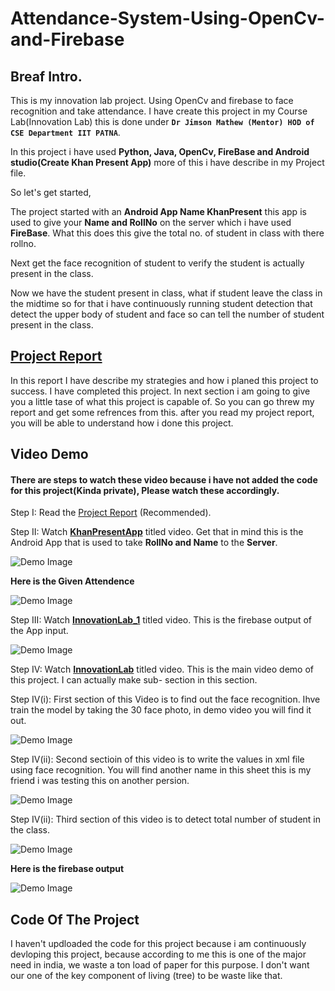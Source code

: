 # Attendance-System-Using-OpenCv-and-Firebase
## Breaf Intro.
This is my innovation lab project. Using OpenCv and firebase to face recognition and take attendance.
I have create this project in my Course Lab(Innovation Lab) this is done under **```Dr Jimson Mathew (Mentor) HOD of CSE Department IIT PATNA```**.

In this project i have used **Python, Java, OpenCv, FireBase and Android studio(Create Khan Present App)** more of this i have describe in my Project file.

So let's get started,

The project started with an **Android App Name KhanPresent** this app is used to give your **Name and RollNo** on the server which i have used **FireBase**. What this does this give the total no. of student in class with there rollno.


Next get the face recognition of student to verify the student is actually present in the class.

Now we have the student present in class, what if student leave the class in the midtime so for that i have continuously running student detection that detect the upper body of student and face so can tell the number of student present in the class.

## [Project Report](https://github.com/KhanJr/Attendance-System-Using-OpenCv-and-Firebase/blob/master/Project%20Demo/projectReport.pdf)
In this report I have describe my strategies and how i planed this project to success.
I have completed this project. In next section i am going to give you a little tase of what this project is capable of.
So you can go threw my report and get some refrences from this. after you read my project report, you will be able to understand how i done this project.


## Video Demo
#### There are steps to watch these video because i have not added the code for this project(Kinda private), Please watch these accordingly.

Step I:       Read the [Project Report](https://github.com/KhanJr/Attendance-System-Using-OpenCv-and-Firebase/blob/master/Project%20Demo/projectReport.pdf) (Recommended). 

Step II:      Watch **[KhanPresentApp](https://github.com/KhanJr/Attendance-System-Using-OpenCv-and-Firebase/blob/master/Project%20Demo/KhanPresentApp.mp4)** titled video. Get that in mind this is the Android App that is used to take **RollNo and Name** to the **Server**. 

![Demo Image](RawPicure/App.png)

**Here is the Given Attendence**

![Demo Image](RawPicure/App1.png)

Step III:     Watch **[InnovationLab_1](https://github.com/KhanJr/Attendance-System-Using-OpenCv-and-Firebase/blob/master/Project%20Demo/InnovationLab_1.mkv)** titled video. This is the firebase output of the App input. 

![Demo Image](RawPicure/NameRoll.png)

Step IV:      Watch **[InnovationLab](https://github.com/KhanJr/Attendance-System-Using-OpenCv-and-Firebase/blob/master/Project%20Demo/InnovationLab.mkv)** titled video. This is the main video demo of this project. I can actually make sub-          section in this section.

Step IV(i):   First section of this Video is to find out the face recognition. Ihve train the model by taking the 30 face photo, in demo video you will find it out.

![Demo Image](RawPicure/faceRecognition.png)

Step IV(ii):  Second sectioin of this video is to write the values in xml file using face recognition. You will find another name in this sheet this is my friend i was testing this on another persion.

![Demo Image](RawPicure/xmlSheet.png)

Step IV(ii):  Third section of this video is to detect total number of student in the class.

![Demo Image](RawPicure/Detect.png)

**Here is the firebase output**

![Demo Image](RawPicure/firebaseDetect.png)


## Code Of The Project
I haven't updloaded the code for this project because i am continuously devloping this project, because according to me this is one of the major need in india, we waste a ton load of paper for this purpose. I don't want our one of the key component of living (tree) to be waste like that.
